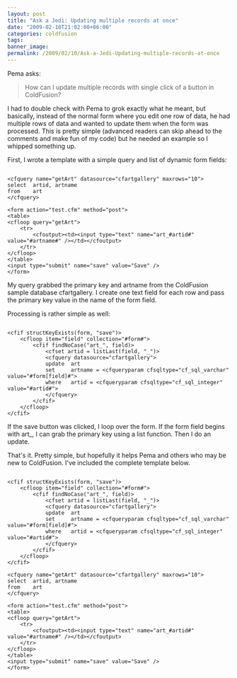 ```yaml
---
layout: post
title: "Ask a Jedi: Updating multiple records at once"
date: "2009-02-10T21:02:00+06:00"
categories: coldfusion 
tags: 
banner_image: 
permalink: /2009/02/10/Ask-a-Jedi-Updating-multiple-records-at-once
---
```


Pema asks:

<blockquote>
<p>
How can I update multiple records with single click of a button
in ColdFusion?
</p>
</blockquote>

I had to double check with Pema to grok exactly what he meant, but basically, instead of the normal form where you edit one row of data, he had multiple rows of data and wanted to update them when the form was processed. This is pretty simple (advanced readers can skip ahead to the comments and make fun of my code) but he needed an example so I whipped something up.
<!--more-->
First, I wrote a template with a simple query and list of dynamic form fields:

<pre><code class="language-markup">
&lt;cfquery name="getArt" datasource="cfartgallery" maxrows="10"&gt;
select	artid, artname
from	art
&lt;/cfquery&gt;

&lt;form action="test.cfm" method="post"&gt;
&lt;table&gt;
&lt;cfloop query="getArt"&gt;
	&lt;tr&gt;
		&lt;cfoutput&gt;&lt;td&gt;&lt;input type="text" name="art_#artid#" value="#artname#" /&gt;&lt;/td&gt;&lt;/cfoutput&gt;
	&lt;/tr&gt;
&lt;/cfloop&gt;
&lt;/table&gt;
&lt;input type="submit" name="save" value="Save" /&gt;
&lt;/form&gt;
</code></pre>

My query grabbed the primary key and artname from the ColdFusion sample database cfartgallery. I create one text field for each row and pass the primary key value in the name of the form field.

Processing is rather simple as well:

<pre><code class="language-markup">
&lt;cfif structKeyExists(form, "save")&gt;
	&lt;cfloop item="field" collection="#form#"&gt;
		&lt;cfif findNoCase("art_", field)&gt;
			&lt;cfset artid = listLast(field, "_")&gt;
			&lt;cfquery datasource="cfartgallery"&gt;
			update	art
			set		artname = &lt;cfqueryparam cfsqltype="cf_sql_varchar" value="#form[field]#"&gt;
			where	artid = &lt;cfqueryparam cfsqltype="cf_sql_integer" value="#artid#"&gt;
			&lt;/cfquery&gt;
 		&lt;/cfif&gt;
	&lt;/cfloop&gt;
&lt;/cfif&gt;
</code></pre>

If the save button was clicked, I loop over the form. If the form field begins with art_, I can grab the primary key using a list function. Then I do an update. 

That's it. Pretty simple, but hopefully it helps Pema and others who may be new to ColdFusion. I've included the complete template below.

<pre><code class="language-markup">
&lt;cfif structKeyExists(form, "save")&gt;
	&lt;cfloop item="field" collection="#form#"&gt;
		&lt;cfif findNoCase("art_", field)&gt;
			&lt;cfset artid = listLast(field, "_")&gt;
			&lt;cfquery datasource="cfartgallery"&gt;
			update	art
			set		artname = &lt;cfqueryparam cfsqltype="cf_sql_varchar" value="#form[field]#"&gt;
			where	artid = &lt;cfqueryparam cfsqltype="cf_sql_integer" value="#artid#"&gt;
			&lt;/cfquery&gt;
 		&lt;/cfif&gt;
	&lt;/cfloop&gt;
&lt;/cfif&gt;

&lt;cfquery name="getArt" datasource="cfartgallery" maxrows="10"&gt;
select	artid, artname
from	art
&lt;/cfquery&gt;

&lt;form action="test.cfm" method="post"&gt;
&lt;table&gt;
&lt;cfloop query="getArt"&gt;
	&lt;tr&gt;
		&lt;cfoutput&gt;&lt;td&gt;&lt;input type="text" name="art_#artid#" value="#artname#" /&gt;&lt;/td&gt;&lt;/cfoutput&gt;
	&lt;/tr&gt;
&lt;/cfloop&gt;
&lt;/table&gt;
&lt;input type="submit" name="save" value="Save" /&gt;
&lt;/form&gt;
</code></pre>